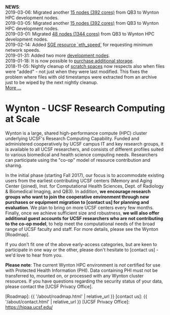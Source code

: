 <div class="alert alert-info" role="alert">
<strong>NEWS</strong>:<br/>
2019-03-06: Migrated another <a href="{{ '/about/specs.html' | relative_url }}">15 nodes (392 cores)</a> from QB3 to Wynton HPC development nodes.<br/>
2019-03-05: Migrated another <a href="{{ '/about/specs.html' | relative_url }}">15 nodes (392 cores)</a> from QB3 to Wynton HPC development nodes.<br/>
2019-03-01: Migrated <a href="{{ '/about/specs.html' | relative_url }}">48 nodes (1344 cores)</a> from QB3 to Wynton HPC development nodes.<br/>
2019-02-14: Added <a href="{{ '/scheduler/submit-jobs.html' | relative_url }}">SGE resource `eth_speed`</a> for requesting minimum network speeds.<br/>
2019-01-31: Added two more <a href="{{ '/about/specs.html' | relative_url }}">development nodes</a>.<br/>
2019-01-18: It is now possible to <a href="{{ '/about/pricing-storage.html' | relative_url }}">purchase additional storage</a>.<br/>
2018-11-05: Nightly cleanup of <a href="{{ '/about/specs.html#scratch-storage' | relative_url }}">scratch spaces</a> now respects also when files were "added" - not just when they were last modified.  This fixes the problem where files with old timestamps were extracted from an archive just to be wiped by the next nightly cleanup.<br/>
<a href="{{ '/about/news.html' | relative_url }}">More ...</a>
</div>


# Wynton - UCSF Research Computing at Scale

Wynton is a large, shared high-performance compute (HPC) cluster underlying UCSF's Research Computing Capability. Funded and administered cooperatively by UCSF campus IT and key research groups, it is available to all UCSF researchers, and consists of different profiles suited to various biomedical and health science computing needs.  Researchers can participate using the "co-op" model of resource contribution and sharing.

In the initial phase (starting Fall 2017), our focus is to accommodate existing users from the earliest contributing UCSF centers (Memory and Aging Center (joined), Inst. for Computational Health Sciences, Dept. of Radiology & Biomedical Imaging, and QB3).  In addition, **we encourage research groups who want to join the cooperative environment through new purchases or equipment migration to [contact us] for planning and evaluation**.  We plan to bring on more UCSF centers every few months.  Finally, once we achieve sufficient size and robustness, **we will also offer additional guest accounts for UCSF researchers who are not contributing to the co-op model**, to help meet the computational needs of the broad range of UCSF faculty and staff.  For more details, please see the Wynton [Roadmap].

If you don't fit one of the above early-access categories, but are keen to participate in one way or the other, please don't hesitate to [contact us] - we'd love to hear from you.

**Please note**: The current Wynton HPC environment is *not* certified for use with Protected Health Information (PHI).  Data containing PHI must not be transferred to, mounted on, or processed with any Wynton cluster resources.  If you have questions regarding the security status of your data, please contact the [UCSF Privacy Office].


[Roadmap]: {{ '/about/roadmap.html' | relative_url }}
[contact us]: {{ '/about/contact.html' | relative_url }}
[UCSF Privacy Office]: https://hipaa.ucsf.edu/